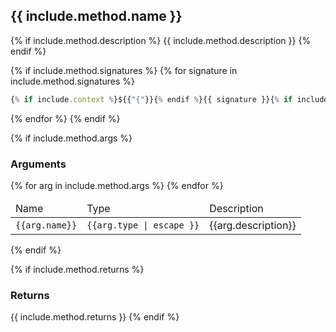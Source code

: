 ## {{ include.method.name }}

{% if include.method.description %}
{{ include.method.description }}
{% endif %}

{% if include.method.signatures %}
{% for signature in include.method.signatures %}
```js
{% if include.context %}${{"{"}}{% endif %}{{ signature }}{% if include.context %}}{% endif %}
```
{% endfor %}
{% endif %}

{% if include.method.args %}
### Arguments
<table class="bp3-html-table bp3-html-table-striped" style="width: 100%">
  <thead>
    <tr>
      <td>
        Name
      </td>
      <td>
        Type
      </td>
      <td>
        Description
      </td>
    </tr>
  </thead>
  <tbody>
    {% for arg in include.method.args %}
    <tr>
      <td>
        <code>{{arg.name}}</code>
      </td>
      <td>
        <code>{{arg.type | escape }}</code>
      </td>
      <td>
        {{arg.description}}
      </td>
    </tr>
    {% endfor %}
  </tbody>
</table>
{% endif %}

{% if include.method.returns %}
### Returns
{{ include.method.returns }}
{% endif %}
